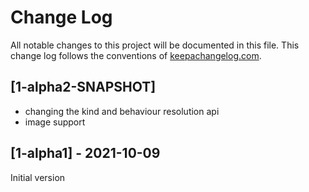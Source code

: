 # Change Log
All notable changes to this project will be documented in this file. This change log follows the conventions of [keepachangelog.com](http://keepachangelog.com/).

## [1-alpha2-SNAPSHOT]
- changing the kind and behaviour resolution api
- image support

## [1-alpha1] - 2021-10-09
Initial version
